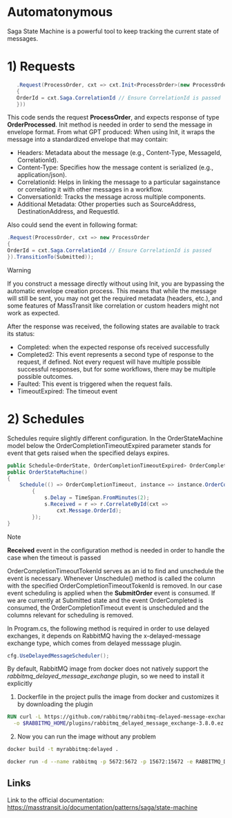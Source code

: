 # Automatonymous
Saga State Machine is a powerful tool to keep tracking the current state of messages.

# 1)  Requests

```csharp
   .Request(ProcessOrder, cxt => cxt.Init<ProcessOrder>(new ProcessOrder
   {
   OrderId = cxt.Saga.CorrelationId // Ensure CorrelationId is passed
   }))
   ```

This code sends the request **ProcessOrder**, and expects response of type **OrderProcessed**. Init<T> method is needed in order to send the message in envelope format. From what GPT produced:
When using Init, it wraps the message into a standardized envelope that may contain:
*  Headers: Metadata about the message (e.g., Content-Type, MessageId, CorrelationId).
*  Content-Type: Specifies how the message content is serialized (e.g., application/json).
*  CorrelationId: Helps in linking the message to a particular sagainstance or correlating it with other messages in a workflow.
*  ConversationId: Tracks the message across multiple components.
*  Additional Metadata: Other properties such as SourceAddress, DestinationAddress, and RequestId.

Also could send the event in following format:

```csharp
.Request(ProcessOrder, cxt => new ProcessOrder
{
OrderId = cxt.Saga.CorrelationId // Ensure CorrelationId is passed
}).TransitionTo(Submitted));
```

> [!WARNING]
> If you construct a message directly without using Init, you are bypassing the automatic envelope creation process. This means that while the message will still be sent, you may not get the required metadata (headers, etc.), and some features of MassTransit like correlation or custom headers might not work as expected.

After the response was received, the following states are available to track its status:
* Completed: when the expected response ofs received successfully
* Completed2: This event represents a second type of response to the request, if defined. Not every request will have multiple possible successful responses, but for some workflows, there may be multiple possible outcomes.
* Faulted:  This event is triggered when the request fails.
* TimeoutExpired: The timeout event


# 2) Schedules

Schedules require slightly different configuration. In the OrderStateMachine model below the OrderCompletionTimeoutExpired parameter stands for event that gets raised when the specified delays expires.

```csharp
public Schedule<OrderState, OrderCompletionTimeoutExpired> OrderCompletionTimeout { get; } = null!;
public OrderStateMachine()
{
    Schedule(() => OrderCompletionTimeout, instance => instance.OrderCompletionTimeoutTokenId,s =>
        {
            s.Delay = TimeSpan.FromMinutes(2);
            s.Received = r => r.CorrelateById(cxt =>
                cxt.Message.OrderId);
        });
}
```
> [!NOTE]  
> **Received** event in the configuration method is needed in order to handle the case when the timeout is passed

OrderCompletionTimeoutTokenId serves as an id to find and unschedule the event is necessary. Whenever Unschedule() method is called the column with the specified OrderCompletionTimeoutTokenId is removed.
In our case event scheduling is applied when the **SubmitOrder** event is consumed. If we are currently at Submitted state and the event OrderCompleted is consumed, 
the OrderCompletionTimeout event is unscheduled and the columns relevant for scheduling is removed.

In Program.cs, the following method is required in order to use delayed exchanges, it depends on RabbitMQ having the x-delayed-message exchange type, which comes from delayed messsage plugin.
```csharp
cfg.UseDelayedMessageScheduler();
```
By default, RabbitMQ image from docker does not natively support the _rabbitmq_delayed_message_exchange_ plugin, so we need to install it explicitly

1) Dockerfile in the project pulls the image from docker and customizes it by downloading the plugin 

```dockerfile
RUN curl -L https://github.com/rabbitmq/rabbitmq-delayed-message-exchange/releases/download/v3.8.0/rabbitmq_delayed_message_exchange-3.8.0.ez \
  -o $RABBITMQ_HOME/plugins/rabbitmq_delayed_message_exchange-3.8.0.ez
```
2) Now you can run the image without any problem
```bash
docker build -t myrabbitmq:delayed .
```

```bash
docker run -d --name rabbitmq -p 5672:5672 -p 15672:15672 -e RABBITMQ_DEFAULT_USER=your_name -e RABBITMQ_DEFAULT_PASS=your_password myrabbitmq:delayed
```

## Links
Link to the official documentation: https://masstransit.io/documentation/patterns/saga/state-machine





